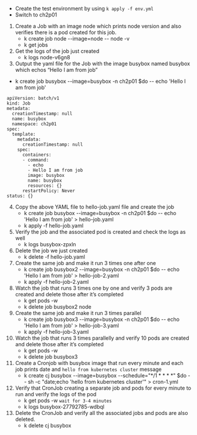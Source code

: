 - Create the test environment by using `k apply -f env.yml`
- Switch to ch2p01

1. Create a Job with an image node which prints node version and also verifies there is a pod created for this job.
    - k create job node --image=node -- node -v
    - k get jobs
2. Get the logs of the job just created
    - k logs node-v6gn8
3. Output the yaml file for the Job with the image busybox named busybox which echos “Hello I am from job”
- k create job busybox --image=busybox -n ch2p01 $do -- echo 'Hello I am from job' 
```
apiVersion: batch/v1
kind: Job
metadata:
  creationTimestamp: null
  name: busybox
  namespace: ch2p01
spec:
  template:
    metadata:
      creationTimestamp: null
    spec:
      containers:
      - command:
        - echo
        - Hello I am from job
        image: busybox
        name: busybox
        resources: {}
      restartPolicy: Never
status: {}
```
4. Copy the above YAML file to hello-job.yaml file and create the job
    - k create job busybox --image=busybox -n ch2p01 $do -- echo 'Hello I am from job' > hello-job.yaml
    - k apply -f hello-job.yaml
5. Verify the job and the associated pod is created and check the logs as well
    - k logs busybox-zpxln
6. Delete the job we just created
    - k delete -f hello-job.yaml 
7. Create the same job and make it run 3 times one after one
    - k create job busybox2 --image=busybox -n ch2p01 $do -- echo 'Hello I am from job' > hello-job-2.yaml
    - k apply -f hello-job-2.yaml 
8. Watch the job that runs 3 times one by one and verify 3 pods are created and delete those after it’s completed
    - k get pods -w
    - k delete job busybox2 node
9. Create the same job and make it run 3 times parallel
    - k create job busybox3 --image=busybox -n ch2p01 $do -- echo 'Hello I am from job' > hello-job-3.yaml
    - k apply -f hello-job-3.yaml 
10. Watch the job that runs 3 times parallelly and verify 10 pods are created and delete those after it’s completed
    - k get pods -w
    - k delete job busybox3
11. Create a Cronjob with busybox image that run every minute and each job prints date and `hello from kubernetes cluster` message 
    - k create cj busybox --image=busybox --schedule="*/1 * * * *" $do -- sh -c "date;echo 'hello from kubernetes cluster'" > cron-1.yml
12. Verify that CronJob creating a separate job and pods for every minute to run and verify the logs of the pod
    - k get pods -w `wait for 3-4 minutes`
    - k logs busybox-27792785-wdbql
13. Delete the CronJob and verify all the associated jobs and pods are also deleted.
    - k delete cj busybox
